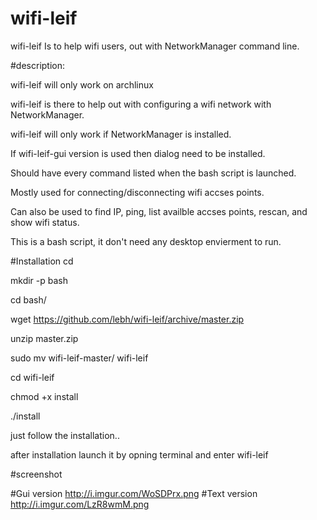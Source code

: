 # wifi-leif
wifi-leif Is to help wifi users, out with NetworkManager command line.


#description:

  wifi-leif will only work on archlinux

  wifi-leif is there to help out with configuring a wifi network with NetworkManager.
  
  wifi-leif will only work if NetworkManager is installed.
  
  If wifi-leif-gui version is used then dialog need to  be installed.
  
  Should have every command listed when the bash script is launched.
  
  Mostly used for connecting/disconnecting wifi accses points.
  
  Can also be used to find IP, ping, list availble accses points, rescan, and show wifi status. 
  
  This is a bash script, it don't need any desktop envierment to run.
  

#Installation
cd

mkdir -p bash

cd bash/

wget https://github.com/lebh/wifi-leif/archive/master.zip

unzip master.zip

sudo mv wifi-leif-master/ wifi-leif

cd wifi-leif

chmod +x install

./install


just follow the installation..


after installation launch it by opning terminal and enter wifi-leif



#screenshot

#Gui version
http://i.imgur.com/WoSDPrx.png
#Text version
http://i.imgur.com/LzR8wmM.png

